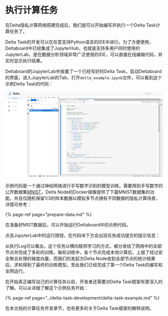 # 执行计算任务

在Delta隐私计算网络搭建完成后，我们就可以开始编写并执行一个Delta Task计算任务了。

Delta Task的开发可以在任意支持Python语言的IDE中进行。为了方便使用，Deltaboard中已经集成了JupyterHub，也就是支持多用户同时使用的JupyterLab，是在数据分析领域非常广泛使用的IDE，可以直接在线编辑代码，并实时显示执行结果。

Deltaboard的JupyterLab中放置了一个已经写好的Delta Task，启动Deltaboard的界面，进入JupyterLab的Tab，打开`delta_example.ipynb`文件，可以看到这个示例Delta Task的代码：

![](../.gitbook/assets/playground.png)

示例代码是一个通过神经网络进行手写数字识别的模型训练。需要用到手写数字的公开数据集[MNIST](http://yann.lecun.com/exdb/mnist)，Delta Node的Docker镜像提供了下载MNIST数据集的功能，并且仅随机保留1/3的样本数据以模拟多节点拥有不同数据的隐私计算场景，详情可参考：

{% page-ref page="prepare-data.md" %}

在准备好MIST数据后，可以开始运行Deltaboard中的示例代码。

点击JupyterLab中的运行按钮，在代码块下方会出现任务成功提交的提示信息：

从执行Log可以看出，这个任务以横向联邦学习的方式，被分发给了网络中的全部节点并完成了多轮的训练。每轮训练中，各个节点完成本地计算后，上报了经过安全聚合处理的梯度向量，而我们的发起方Delta Node收到全部节点的统计结果后，求和得到了最终的训练模型。至此我们已经完成了第一个Delta Task的编写和全网运行。

在开始真正编写自己的计算任务以前，开发者还需要对Delta Task框架有更深入的了解。可以从详细了解这个示例任务开始：

{% page-ref page="../delta-task-development/delta-task-example.md" %}

在本文档的计算任务开发章节，也有更多的关于Delta Task框架的解释说明。

